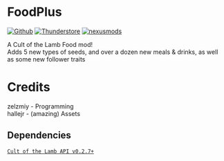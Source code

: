 # FoodPlus
[![Github](https://img.shields.io/static/v1?label=&message=github&style=flat&color=black&logo=github)](https://github.com/zelzmiy/FoodPlus)
[![Thunderstore](https://img.shields.io/static/v1?label=&message=thunderstore&style=flat&color=informational&logo=thunderstore&logoColor=white)](https://cult-of-the-lamb.thunderstore.io/package/zelzmiy/FoodPlus/)
[![nexusmods](https://img.shields.io/static/v1?label=&message=nexusmods&style=flat&color=yellow&logo=nexusmods&logoColor=white)](https://www.nexusmods.com/cultofthelamb/mods/46)

A Cult of the Lamb Food mod! <br>
Adds 5 new types of seeds, and over a dozen new meals & drinks, as well as some new follower traits

# Credits
zelzmiy - Programming <br>
hallejr - (amazing) Assets

## Dependencies
[`Cult of the Lamb API v0.2.7+`](https://github.com/xhayper/COTL_API)
